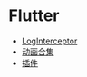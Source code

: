 # Flutter

- [LogInterceptor](./LogInterceptor.md)
- [动画合集](./%E5%8A%A8%E7%94%BB%E5%90%88%E9%9B%86.md)
- [插件](./%E6%8F%92%E4%BB%B6.md)
